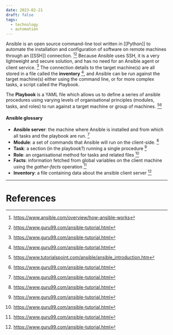 ```yaml
---
date: 2023-02-21
draft: false
tags:
  - technology
  - automation
---
```

Ansible is an open source command-line tool written in [[Python]] to automate the installation and configuration of software on remote machines through an [[SSH]] connection. [^1][^3] Because Ansible uses SSH, it is a very lightweight and secure solution, and has no need for an Ansible agent or client service. [^3]
The connection details to the target machine(s) are all stored in a file called the **inventory** [^3], and Ansible can be run against the target machine(s) either using the command line, or for more complex tasks, a script called the Playbook.

The **Playbook** is a YAML file which allows us to define a series of ansible procedures using varying levels of organisational principles (modules, tasks, and roles) to run against a target machine or group of machines. [^2][^3]

#### Ansible glossary

- **Ansible server**: the machine where Ansible is installed and from which all tasks and the playbook are run.  [^3]
- **Module**: a set of commands that Ansible will run on the client-side. [^3]
- **Task**: a section (in the playbook?) running a single procedure [^3]
- **Role**: an organisational method for tasks and related files [^3]
- **Facts**: information fetched from global variables on the client machine using the *gather-facts* operation [^3]
- **Inventory**: a file containing data about the ansible client server [^3]


---
# References

[^1]: https://www.ansible.com/overview/how-ansible-works

[^2]: https://www.tutorialspoint.com/ansible/ansible_introduction.htm

[^3]: https://www.guru99.com/ansible-tutorial.html